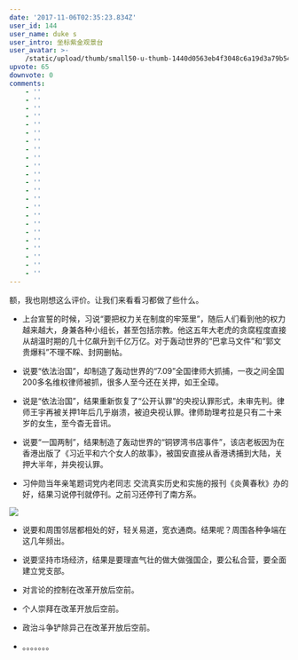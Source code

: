 ```yaml
---
date: '2017-11-06T02:35:23.834Z'
user_id: 144
user_name: duke s
user_intro: 坐标紫金观景台
user_avatar: >-
    /static/upload/thumb/small50-u-thumb-1440d0563eb4f3048c6a19d3a79b54974348a83a9b3.png
upvote: 65
downvote: 0
comments:
    - ''
    - ''
    - ''
    - ''
    - ''
    - ''
    - ''
    - ''
    - ''
    - ''
    - ''
    - ''
    - ''
    - ''
    - ''
    - ''
    - ''
    - ''
    - ''
    - ''
    - ''
    - ''
    - ''
---
```


额，我也刚想这么评价。让我们来看看习都做了些什么。

  

*   上台宣誓的时候，习说“要把权力关在制度的牢笼里”，随后人们看到他的权力越来越大，身兼各种小组长，甚至包括宗教。他这五年大老虎的贪腐程度直接从胡温时期的几十亿飙升到千亿万亿。对于轰动世界的“巴拿马文件”和“郭文贵爆料”不理不睬、封网删帖。

  

*   说要“依法治国”，却制造了轰动世界的“7.09”全国律师大抓捕，一夜之间全国200多名维权律师被抓，很多人至今还在关押，如王全璋。

  

*   说是“依法治国”，结果重新恢复了“公开认罪”的央视认罪形式，未审先判。律师王宇再被关押1年后几乎崩溃，被迫央视认罪。律师助理考拉是只有二十来岁的女生，至今杳无音讯。

  

*   说要“一国两制”，结果制造了轰动世界的“铜锣湾书店事件”，该店老板因为在香港出版了《习近平和六个女人的故事》，被国安直接从香港诱捕到大陆，关押大半年，并央视认罪。

  

*   习仲勋当年亲笔题词党内老同志 交流真实历史和实施的报刊《炎黄春秋》办的好，结果习说停刊就停刊。之前习还停刊了南方系。

  

![](https://pincimg.com/posts/8875/cf38bfbef6800758a8bd7291d238b063.jpg)

  

*   说要和周围邻居都相处的好，轻关易道，宽衣通商。结果呢？周围各种争端在这几年频出。

  

*   说要坚持市场经济，结果是要理直气壮的做大做强国企，要公私合营，要全面建立党支部。

  

*   对言论的控制在改革开放后空前。
*   个人崇拜在改革开放后空前。
*   政治斗争铲除异己在改革开放后空前。
*   。。。。。。。
